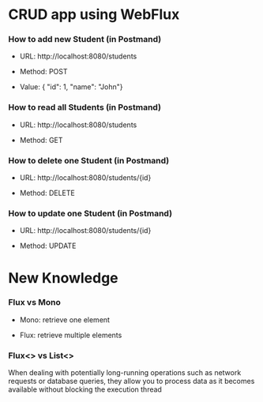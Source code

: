 # CRUD app using WebFlux

### How to add new Student (in Postmand) 

- URL: http://localhost:8080/students

- Method: POST

- Value: { "id": 1, "name": "John"}

### How to read all Students (in Postmand) 

- URL: http://localhost:8080/students

- Method: GET

### How to delete one Student (in Postmand) 

- URL: http://localhost:8080/students/{id}

- Method: DELETE

### How to update one Student (in Postmand) 

- URL: http://localhost:8080/students/{id}

- Method: UPDATE

# New Knowledge 

### Flux vs Mono 

- Mono: retrieve one element
  
- Flux: retrieve multiple elements

### Flux<> vs List<>

When dealing with potentially long-running operations such as network requests or database queries, they allow you to process data as it becomes available without blocking the execution thread
